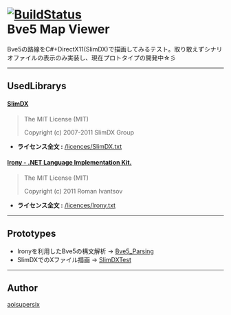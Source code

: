 [![BuildStatus](https://travis-ci.org/aoisupersix/tokyo.aoisupersix.bve5MapViewer.svg?branch=master)](https://travis-ci.org/aoisupersix/tokyo.aoisupersix.bve5MapViewer)  
Bve5 Map Viewer
===
Bve5の路線をC#+DirectX11(SlimDX)で描画してみるテスト。取り敢えずシナリオファイルの表示のみ実装し、現在プロトタイプの開発中☆彡

---

## UsedLibrarys
#### [SlimDX](https://slimdx.org/)
> The MIT License (MIT)
>
> Copyright (c) 2007-2011 SlimDX Group

* **ライセンス全文 :** [/licences/SlimDX.txt](https://github.com/aoisupersix/tokyo.aoisupersix.bve5MapViewer/blob/master/licenses/SlimDX.txt)

#### [Irony - .NET Language Implementation Kit.](https://irony.codeplex.com/)
> The MIT License (MIT)
>
> Copyright (c) 2011 Roman Ivantsov

* **ライセンス全文 :** [/licences/Irony.txt](https://github.com/aoisupersix/tokyo.aoisupersix.bve5MapViewer/blob/master/licenses/Irony.txt)

---

## Prototypes
+ Ironyを利用したBve5の構文解析 -> [Bve5_Parsing](https://github.com/aoisupersix/Bve5_Parsing)
+ SlimDXでのXファイル描画 -> [SlimDXTest](https://github.com/aoisupersix/SlimDXTest)

---

## Author
[aoisupersix](https://github.com/aoisupersix)

